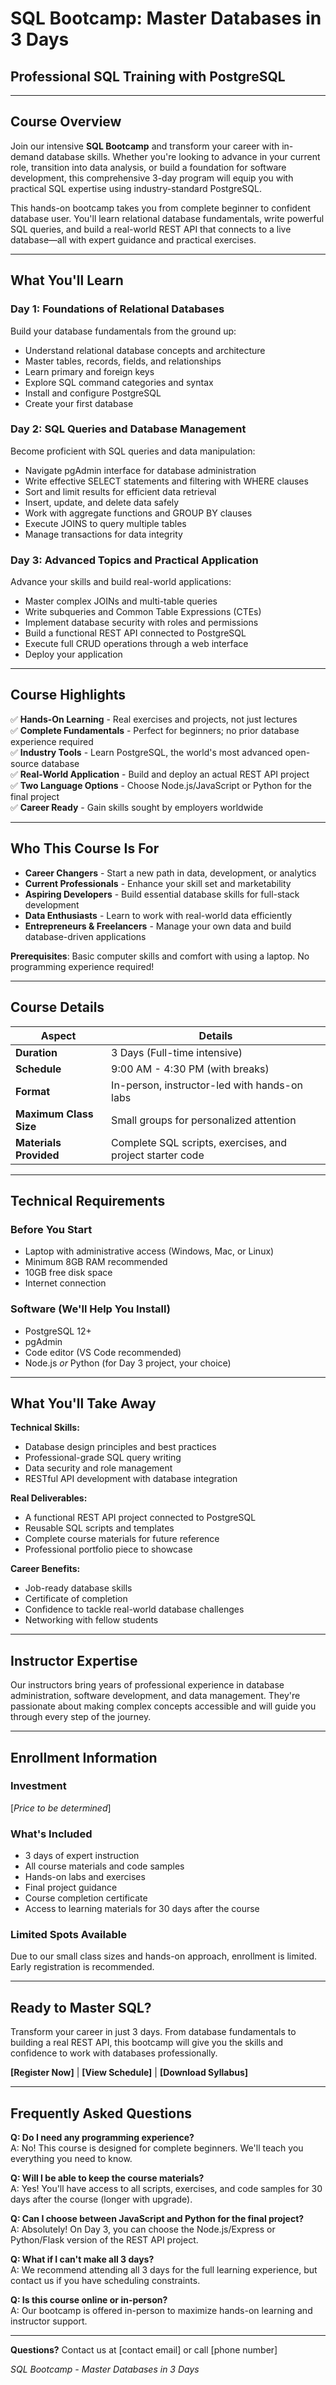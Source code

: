 # SQL Bootcamp: Master Databases in 3 Days
## Professional SQL Training with PostgreSQL

---

## Course Overview

Join our intensive **SQL Bootcamp** and transform your career with in-demand database skills. Whether you're looking to advance in your current role, transition into data analysis, or build a foundation for software development, this comprehensive 3-day program will equip you with practical SQL expertise using industry-standard PostgreSQL.

This hands-on bootcamp takes you from complete beginner to confident database user. You'll learn relational database fundamentals, write powerful SQL queries, and build a real-world REST API that connects to a live database—all with expert guidance and practical exercises.

---

## What You'll Learn

### **Day 1: Foundations of Relational Databases**
Build your database fundamentals from the ground up:
- Understand relational database concepts and architecture
- Master tables, records, fields, and relationships
- Learn primary and foreign keys
- Explore SQL command categories and syntax
- Install and configure PostgreSQL
- Create your first database

### **Day 2: SQL Queries and Database Management**
Become proficient with SQL queries and data manipulation:
- Navigate pgAdmin interface for database administration
- Write effective SELECT statements and filtering with WHERE clauses
- Sort and limit results for efficient data retrieval
- Insert, update, and delete data safely
- Work with aggregate functions and GROUP BY clauses
- Execute JOINS to query multiple tables
- Manage transactions for data integrity

### **Day 3: Advanced Topics and Practical Application**
Advance your skills and build real-world applications:
- Master complex JOINs and multi-table queries
- Write subqueries and Common Table Expressions (CTEs)
- Implement database security with roles and permissions
- Build a functional REST API connected to PostgreSQL
- Execute full CRUD operations through a web interface
- Deploy your application

---

## Course Highlights

✅ **Hands-On Learning** - Real exercises and projects, not just lectures  
✅ **Complete Fundamentals** - Perfect for beginners; no prior database experience required  
✅ **Industry Tools** - Learn PostgreSQL, the world's most advanced open-source database  
✅ **Real-World Application** - Build and deploy an actual REST API project  
✅ **Two Language Options** - Choose Node.js/JavaScript or Python for the final project  
✅ **Career Ready** - Gain skills sought by employers worldwide  

---

## Who This Course Is For

- **Career Changers** - Start a new path in data, development, or analytics
- **Current Professionals** - Enhance your skill set and marketability
- **Aspiring Developers** - Build essential database skills for full-stack development
- **Data Enthusiasts** - Learn to work with real-world data efficiently
- **Entrepreneurs & Freelancers** - Manage your own data and build database-driven applications

**Prerequisites**: Basic computer skills and comfort with using a laptop. No programming experience required!

---

## Course Details

| Aspect | Details |
|--------|---------|
| **Duration** | 3 Days (Full-time intensive) |
| **Schedule** | 9:00 AM - 4:30 PM (with breaks) |
| **Format** | In-person, instructor-led with hands-on labs |
| **Maximum Class Size** | Small groups for personalized attention |
| **Materials Provided** | Complete SQL scripts, exercises, and project starter code |

---

## Technical Requirements

### Before You Start
- Laptop with administrative access (Windows, Mac, or Linux)
- Minimum 8GB RAM recommended
- 10GB free disk space
- Internet connection

### Software (We'll Help You Install)
- PostgreSQL 12+
- pgAdmin
- Code editor (VS Code recommended)
- Node.js *or* Python (for Day 3 project, your choice)

---

## What You'll Take Away

**Technical Skills:**
- Database design principles and best practices
- Professional-grade SQL query writing
- Data security and role management
- RESTful API development with database integration

**Real Deliverables:**
- A functional REST API project connected to PostgreSQL
- Reusable SQL scripts and templates
- Complete course materials for future reference
- Professional portfolio piece to showcase

**Career Benefits:**
- Job-ready database skills
- Certificate of completion
- Confidence to tackle real-world database challenges
- Networking with fellow students

---

## Instructor Expertise

Our instructors bring years of professional experience in database administration, software development, and data management. They're passionate about making complex concepts accessible and will guide you through every step of the journey.

---

## Enrollment Information

### Investment
[*Price to be determined*]

### What's Included
- 3 days of expert instruction
- All course materials and code samples
- Hands-on labs and exercises
- Final project guidance
- Course completion certificate
- Access to learning materials for 30 days after the course

### Limited Spots Available
Due to our small class sizes and hands-on approach, enrollment is limited. Early registration is recommended.

---

## Ready to Master SQL?

Transform your career in just 3 days. From database fundamentals to building a real REST API, this bootcamp will give you the skills and confidence to work with databases professionally.

**[Register Now]** | **[View Schedule]** | **[Download Syllabus]**

---

## Frequently Asked Questions

**Q: Do I need any programming experience?**  
A: No! This course is designed for complete beginners. We'll teach you everything you need to know.

**Q: Will I be able to keep the course materials?**  
A: Yes! You'll have access to all scripts, exercises, and code samples for 30 days after the course (longer with upgrade).

**Q: Can I choose between JavaScript and Python for the final project?**  
A: Absolutely! On Day 3, you can choose the Node.js/Express or Python/Flask version of the REST API project.

**Q: What if I can't make all 3 days?**  
A: We recommend attending all 3 days for the full learning experience, but contact us if you have scheduling constraints.

**Q: Is this course online or in-person?**  
A: Our bootcamp is offered in-person to maximize hands-on learning and instructor support.

---

**Questions?** Contact us at [contact email] or call [phone number]

*SQL Bootcamp - Master Databases in 3 Days*